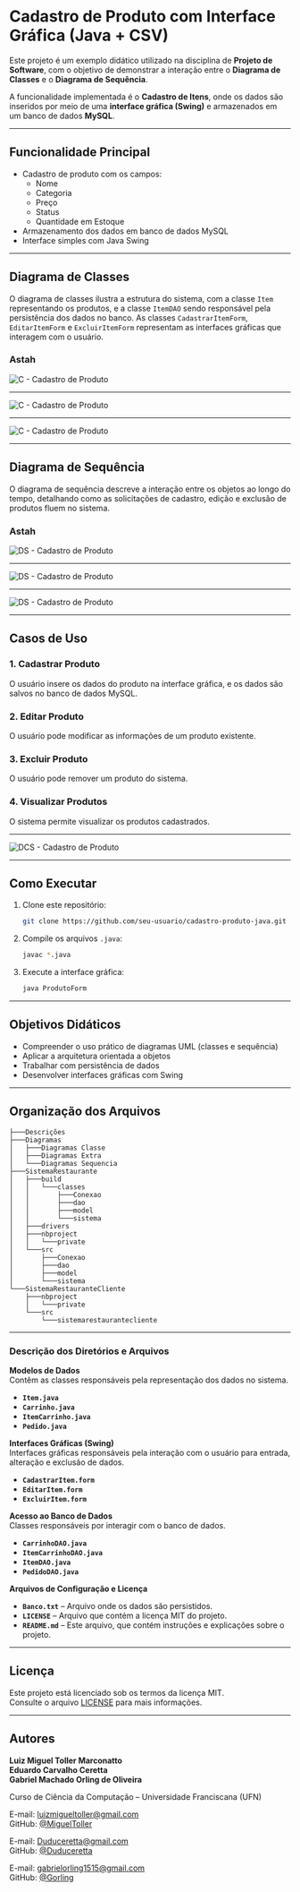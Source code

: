 
# Cadastro de Produto com Interface Gráfica (Java + CSV)

Este projeto é um exemplo didático utilizado na disciplina de **Projeto de Software**, com o objetivo de demonstrar a interação entre o **Diagrama de Classes** e o **Diagrama de Sequência**.

A funcionalidade implementada é o **Cadastro de Itens**, onde os dados são inseridos por meio de uma **interface gráfica (Swing)** e armazenados em um banco de dados **MySQL**.

---

## Funcionalidade Principal

- Cadastro de produto com os campos:
  - Nome
  - Categoria
  - Preço
  - Status
  - Quantidade em Estoque
- Armazenamento dos dados em banco de dados MySQL
- Interface simples com Java Swing

---

## Diagrama de Classes

O diagrama de classes ilustra a estrutura do sistema, com a classe `Item` representando os produtos, e a classe `ItemDAO` sendo responsável pela persistência dos dados no banco. 
As classes `CadastrarItemForm`, `EditarItemForm` e `ExcluirItemForm` representam as interfaces gráficas que interagem com o usuário.

### Astah

![C - Cadastro de Produto](https://github.com/MiguelToller/Trabalho-Restaurante/blob/main/Diagramas/Diagramas%20Classe/CadastrarItem%20Diagram.png)

---

![C - Cadastro de Produto](https://github.com/MiguelToller/Trabalho-Restaurante/blob/main/Diagramas/Diagramas%20Classe/EditarItem%20Diagram.png)

---

![C - Cadastro de Produto](https://github.com/MiguelToller/Trabalho-Restaurante/blob/main/Diagramas/Diagramas%20Classe/ExcluirItem%20Diagram.png)

---

## Diagrama de Sequência

O diagrama de sequência descreve a interação entre os objetos ao longo do tempo, detalhando como as solicitações de cadastro, edição e exclusão de produtos fluem no sistema.

### Astah

![DS - Cadastro de Produto](https://github.com/MiguelToller/Trabalho-Restaurante/blob/main/Diagramas/Diagramas%20Sequencia/CadastrarItem%20Sequencia.png)

---

![DS - Cadastro de Produto](https://github.com/MiguelToller/Trabalho-Restaurante/blob/main/Diagramas/Diagramas%20Sequencia/EditarItem%20Sequencia.png)

---

![DS - Cadastro de Produto](https://github.com/MiguelToller/Trabalho-Restaurante/blob/main/Diagramas/Diagramas%20Sequencia/ExcluirItem%20Sequencia.png)

---

## Casos de Uso

### 1. Cadastrar Produto
O usuário insere os dados do produto na interface gráfica, e os dados são salvos no banco de dados MySQL.

### 2. Editar Produto
O usuário pode modificar as informações de um produto existente.

### 3. Excluir Produto
O usuário pode remover um produto do sistema.

### 4. Visualizar Produtos
O sistema permite visualizar os produtos cadastrados.

---

![DCS - Cadastro de Produto](https://github.com/MiguelToller/Trabalho-Restaurante/blob/main/Diagramas/Diagramas%20Extra/Diagrama%20UseCase.png)

---

## Como Executar

1. Clone este repositório:
   ```bash
   git clone https://github.com/seu-usuario/cadastro-produto-java.git
   ```
2. Compile os arquivos `.java`:
   ```bash
   javac *.java
   ```
3. Execute a interface gráfica:
   ```bash
   java ProdutoForm
   ```

---

## Objetivos Didáticos

- Compreender o uso prático de diagramas UML (classes e sequência)
- Aplicar a arquitetura orientada a objetos
- Trabalhar com persistência de dados
- Desenvolver interfaces gráficas com Swing

---

## Organização dos Arquivos

```
├───Descrições
├───Diagramas
│   ├───Diagramas Classe
│   ├───Diagramas Extra
│   └───Diagramas Sequencia
├───SistemaRestaurante
│   ├───build
│   │   └───classes
│   │       ├───Conexao
│   │       ├───dao
│   │       ├───model
│   │       └───sistema
│   ├───drivers
│   ├───nbproject
│   │   └───private
│   └───src
│       ├───Conexao
│       ├───dao
│       ├───model
│       └───sistema
└───SistemaRestauranteCliente
    ├───nbproject
    │   └───private
    └───src
        └───sistemarestaurantecliente
```

---

### Descrição dos Diretórios e Arquivos

**Modelos de Dados**  
Contêm as classes responsáveis pela representação dos dados no sistema.
- **`Item.java`**
- **`Carrinho.java`**
- **`ItemCarrinho.java`**
- **`Pedido.java`**

**Interfaces Gráficas (Swing)**  
Interfaces gráficas responsáveis pela interação com o usuário para entrada, alteração e exclusão de dados.
- **`CadastrarItem.form`**
- **`EditarItem.form`**
- **`ExcluirItem.form`**

**Acesso ao Banco de Dados**  
Classes responsáveis por interagir com o banco de dados.
- **`CarrinhoDAO.java`**
- **`ItemCarrinhoDAO.java`**
- **`ItemDAO.java`**
- **`PedidoDAO.java`**

**Arquivos de Configuração e Licença**  
- **`Banco.txt`** – Arquivo onde os dados são persistidos.
- **`LICENSE`** – Arquivo que contém a licença MIT do projeto.
- **`README.md`** – Este arquivo, que contém instruções e explicações sobre o projeto.

---


## Licença

Este projeto está licenciado sob os termos da licença MIT.  
Consulte o arquivo [LICENSE](LICENSE) para mais informações.

---

## Autores

**Luiz Miguel Toller Marconatto**  
**Eduardo Carvalho Ceretta**  
**Gabriel Machado Orling de Oliveira**  

Curso de Ciência da Computação – Universidade Franciscana (UFN)  

E-mail: luizmigueltoller@gmail.com  
GitHub: [@MiguelToller](https://github.com/MiguelToller)

E-mail: Duduceretta@gmail.com  
GitHub: [@Duduceretta](https://github.com/Duduceretta)

E-mail: gabrielorling1515@gmail.com  
GitHub: [@Gorling](https://github.com/Gorling)

